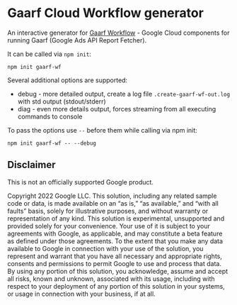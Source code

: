 # Gaarf Cloud Workflow generator

An interactive generator for [Gaarf Workflow](https://github.com/google/ads-api-report-fetcher/tree/main/gcp) - Google Cloud components for running Gaarf (Google Ads API Report Fetcher).

It can be called via `npm init`:

```
npm init gaarf-wf
```

Several additional options are supported:
* debug - more detailed output, create a log file `.create-gaarf-wf-out.log` with std output (stdout/stderr)
* diag - even more details output, forces streaming from all executing commands to console

To pass the options use `--` before them while calling via npm init:
```
npm init gaarf-wf -- --debug
```

## Disclaimer
This is not an officially supported Google product.

Copyright 2022 Google LLC. This solution, including any related sample code or data, is made available on an “as is,” “as available,” and “with all faults” basis, solely for illustrative purposes, and without warranty or representation of any kind. This solution is experimental, unsupported and provided solely for your convenience. Your use of it is subject to your agreements with Google, as applicable, and may constitute a beta feature as defined under those agreements. To the extent that you make any data available to Google in connection with your use of the solution, you represent and warrant that you have all necessary and appropriate rights, consents and permissions to permit Google to use and process that data. By using any portion of this solution, you acknowledge, assume and accept all risks, known and unknown, associated with its usage, including with respect to your deployment of any portion of this solution in your systems, or usage in connection with your business, if at all.


